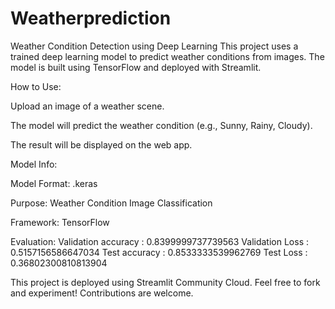 # Weatherprediction
Weather Condition Detection using Deep Learning
This project uses a trained deep learning model to predict weather conditions from images. The model is built using TensorFlow and deployed with Streamlit.

How to Use:

Upload an image of a weather scene.

The model will predict the weather condition (e.g., Sunny, Rainy, Cloudy).

The result will be displayed on the web app.


Model Info:

Model Format: .keras 

Purpose: Weather Condition Image Classification

Framework: TensorFlow

Evaluation: 
Validation accuracy : 0.8399999737739563
Validation Loss : 0.5157156586647034
Test accuracy :  0.8533333539962769
Test Loss : 0.36802300810813904

This project is deployed using Streamlit Community Cloud.
Feel free to fork and experiment! Contributions are welcome.
